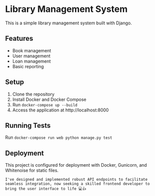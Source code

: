 # Library Management System

This is a simple library management system built with Django.

## Features

- Book management
- User management
- Loan management
- Basic reporting

## Setup

1. Clone the repository
2. Install Docker and Docker Compose
3. Run `docker-compose up --build`
4. Access the application at http://localhost:8000

## Running Tests

Run `docker-compose run web python manage.py test`

## Deployment

This project is configured for deployment with Docker, Gunicorn, and Whitenoise for static files.


```I've designed and implemented robust API endpoints to facilitate seamless integration, now seeking a skilled frontend developer to bring the user interface to life 💻👍```
